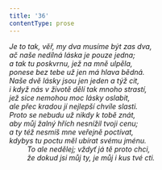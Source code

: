 ```yaml
---
title: '36'
contentType: prose
---
```


_Je to tak, věř, my dva musíme být zas dva,  
ač naše nedílná láska je pouze jedna;  
a tak tu poskvrnu, jež na mně ulpěla,  
ponese bez tebe už jen má hlava bědná.  
Naše dvě lásky jsou jen jeden a týž cit,  
i když nás v životě dělí tak mnoho strastí,  
jež sice nemohou moc lásky oslabit,  
ale přec kradou jí nejlepší chvíle slasti.  
Proto se nebudu už nikdy k tobě znát,  
aby můj žalný hřích nesnížil tvoji cenu;  
a ty též nesmíš mne veřejně poctívat,  
kdybys tu poctu měl ubírat svému jménu.  
         To ale nedělej; vždyť já tě proto chci,  
         že dokud jsi můj ty, je můj i kus tvé cti._
